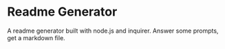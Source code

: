 # Readme Generator

A readme generator built with node.js and inquirer. Answer some prompts, get a markdown file.
